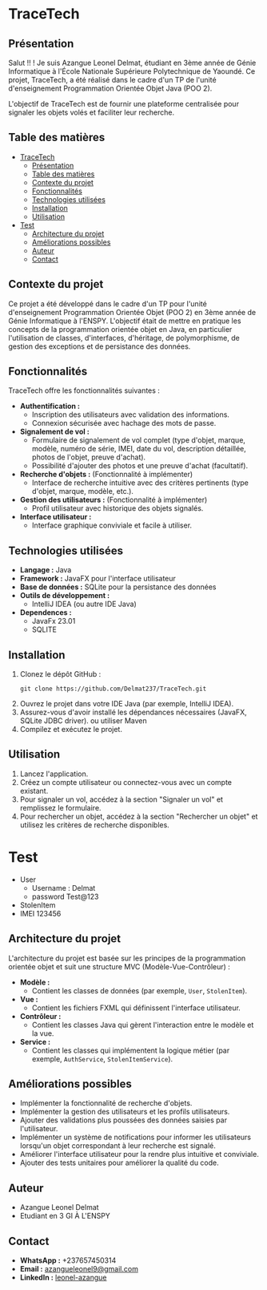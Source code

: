 # TraceTech

## Présentation

Salut !! ! Je suis Azangue Leonel Delmat, étudiant en 3ème année de Génie Informatique à l'École Nationale Supérieure Polytechnique de Yaoundé. Ce projet, TraceTech, a été réalisé dans le cadre d'un TP de l'unité d'enseignement Programmation Orientée Objet Java (POO 2).

L'objectif de TraceTech est de fournir une plateforme centralisée pour signaler les objets volés et faciliter leur recherche.

## Table des matières

- [TraceTech](#tracetech)
  - [Présentation](#présentation)
  - [Table des matières](#table-des-matières)
  - [Contexte du projet](#contexte-du-projet)
  - [Fonctionnalités](#fonctionnalités)
  - [Technologies utilisées](#technologies-utilisées)
  - [Installation](#installation)
  - [Utilisation](#utilisation)
- [Test](#test)
  - [Architecture du projet](#architecture-du-projet)
  - [Améliorations possibles](#améliorations-possibles)
  - [Auteur](#auteur)
  - [Contact](#contact)

## Contexte du projet

Ce projet a été développé dans le cadre d'un TP pour l'unité d'enseignement Programmation Orientée Objet (POO 2) en 3ème année de Génie Informatique à l'ENSPY. L'objectif était de mettre en pratique les concepts de la programmation orientée objet en Java, en particulier l'utilisation de classes, d'interfaces, d'héritage, de polymorphisme, de gestion des exceptions et de persistance des données.

## Fonctionnalités

TraceTech offre les fonctionnalités suivantes :

*   **Authentification :**
    *   Inscription des utilisateurs avec validation des informations.
    *   Connexion sécurisée avec hachage des mots de passe.
*   **Signalement de vol :**
    *   Formulaire de signalement de vol complet (type d'objet, marque, modèle, numéro de série, IMEI, date du vol, description détaillée, photos de l'objet, preuve d'achat).
    *   Possibilité d'ajouter des photos et une preuve d'achat (facultatif).
*   **Recherche d'objets :** (Fonctionnalité à implémenter)
    *   Interface de recherche intuitive avec des critères pertinents (type d'objet, marque, modèle, etc.).
*   **Gestion des utilisateurs :** (Fonctionnalité à implémenter)
    *   Profil utilisateur avec historique des objets signalés.
*   **Interface utilisateur :**
    *   Interface graphique conviviale et facile à utiliser.

## Technologies utilisées

*   **Langage :** Java
*   **Framework :** JavaFX pour l'interface utilisateur
*   **Base de données :** SQLite pour la persistance des données
*   **Outils de développement :**
    *   IntelliJ IDEA (ou autre IDE Java)
* **Dependences :**
  * JavaFx 23.01
  * SQLITE

## Installation

1.  Clonez le dépôt GitHub :
    ```
    git clone https://github.com/Delmat237/TraceTech.git
    ```
2.  Ouvrez le projet dans votre IDE Java (par exemple, IntelliJ IDEA).
3.  Assurez-vous d'avoir installé les dépendances nécessaires (JavaFX, SQLite JDBC driver). ou utiliser Maven
4.  Compilez et exécutez le projet.

## Utilisation

1.  Lancez l'application.
2.  Créez un compte utilisateur ou connectez-vous avec un compte existant.
3.  Pour signaler un vol, accédez à la section "Signaler un vol" et remplissez le formulaire.
4.  Pour rechercher un objet, accédez à la section "Rechercher un objet" et utilisez les critères de recherche disponibles.

# Test

* User
  * Username : Delmat
  * password Test@123
* StolenItem
* IMEI 123456
## Architecture du projet

L'architecture du projet est basée sur les principes de la programmation orientée objet et suit une structure MVC (Modèle-Vue-Contrôleur) :

*   **Modèle :**
    *   Contient les classes de données (par exemple, `User`, `StolenItem`).
*   **Vue :**
    *   Contient les fichiers FXML qui définissent l'interface utilisateur.
*   **Contrôleur :**
    *   Contient les classes Java qui gèrent l'interaction entre le modèle et la vue.
*   **Service :**
    *   Contient les classes qui implémentent la logique métier (par exemple, `AuthService`, `StolenItemService`).

## Améliorations possibles

*   Implémenter la fonctionnalité de recherche d'objets.
*   Implémenter la gestion des utilisateurs et les profils utilisateurs.
*   Ajouter des validations plus poussées des données saisies par l'utilisateur.
*   Implémenter un système de notifications pour informer les utilisateurs lorsqu'un objet correspondant à leur recherche est signalé.
*   Améliorer l'interface utilisateur pour la rendre plus intuitive et conviviale.
*   Ajouter des tests unitaires pour améliorer la qualité du code.

## Auteur

*   Azangue Leonel Delmat
*  Etudiant en 3 GI À L'ENSPY

## Contact

*   **WhatsApp :** +237657450314
*   **Email :** azangueleonel9@gmail.com
*   **LinkedIn :** [leonel-azangue](https://www.linkedin.com/in/leonel-azangue)

